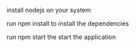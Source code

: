 install nodejs on your system 


run npm install to install the dependencies

run npm start the start the application 

